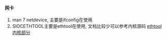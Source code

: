 

#### 网卡
1. man 7 netdevice, 主要是ifconfig在使用
2. SIOCETHTOOL主要是ethtool在使用, 文档比较少可以参考内核源码
[ethtool内核部分](http://elixir.free-electrons.com/linux/latest/source/net/core/ethtool.c#L2520)